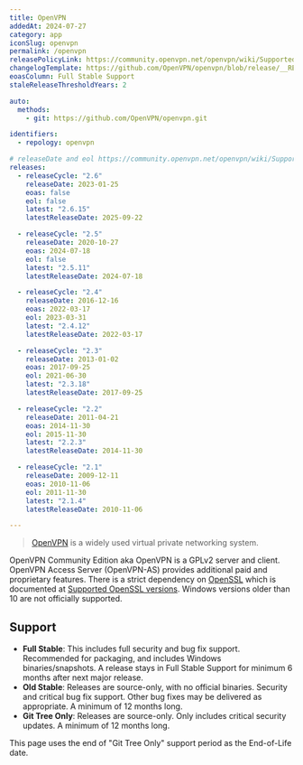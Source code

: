 ```yaml
---
title: OpenVPN
addedAt: 2024-07-27
category: app
iconSlug: openvpn
permalink: /openvpn
releasePolicyLink: https://community.openvpn.net/openvpn/wiki/SupportedVersions
changelogTemplate: https://github.com/OpenVPN/openvpn/blob/release/__RELEASE_CYCLE__/ChangeLog
eoasColumn: Full Stable Support
staleReleaseThresholdYears: 2

auto:
  methods:
    - git: https://github.com/OpenVPN/openvpn.git

identifiers:
  - repology: openvpn

# releaseDate and eol https://community.openvpn.net/openvpn/wiki/SupportedVersions
releases:
  - releaseCycle: "2.6"
    releaseDate: 2023-01-25
    eoas: false
    eol: false
    latest: "2.6.15"
    latestReleaseDate: 2025-09-22

  - releaseCycle: "2.5"
    releaseDate: 2020-10-27
    eoas: 2024-07-18
    eol: false
    latest: "2.5.11"
    latestReleaseDate: 2024-07-18

  - releaseCycle: "2.4"
    releaseDate: 2016-12-16
    eoas: 2022-03-17
    eol: 2023-03-31
    latest: "2.4.12"
    latestReleaseDate: 2022-03-17

  - releaseCycle: "2.3"
    releaseDate: 2013-01-02
    eoas: 2017-09-25
    eol: 2021-06-30
    latest: "2.3.18"
    latestReleaseDate: 2017-09-25

  - releaseCycle: "2.2"
    releaseDate: 2011-04-21
    eoas: 2014-11-30
    eol: 2015-11-30
    latest: "2.2.3"
    latestReleaseDate: 2014-11-30

  - releaseCycle: "2.1"
    releaseDate: 2009-12-11
    eoas: 2010-11-06
    eol: 2011-11-30
    latest: "2.1.4"
    latestReleaseDate: 2010-11-06

---
```


> [OpenVPN](https://openvpn.net/) is a widely used virtual private networking system.

OpenVPN Community Edition aka OpenVPN is a GPLv2 server and client.
OpenVPN Access Server (OpenVPN-AS) provides additional paid and proprietary features.
There is a strict dependency on [OpenSSL](https://endoflife.date/openssl)
which is documented at [Supported OpenSSL versions](https://community.openvpn.net/openvpn/wiki/SupportedVersions#SuppportedOpenSSLversions).
Windows versions older than 10 are not officially supported.

## Support

- **Full Stable**: This includes full security and bug fix support.
  Recommended for packaging, and includes Windows binaries/snapshots.
  A release stays in Full Stable Support for minimum 6 months after next major release.
- **Old Stable**: Releases are source-only, with no official binaries.
  Security and critical bug fix support.
  Other bug fixes may be delivered as appropriate.
  A minimum of 12 months long.
- **Git Tree Only**: Releases are source-only.
  Only includes critical security updates.
  A minimum of 12 months long.

This page uses the end of "Git Tree Only" support period as the End-of-Life date.
